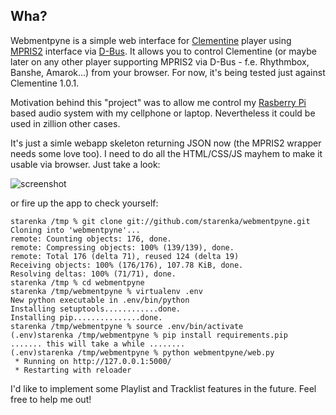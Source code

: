 ## Wha?

Webmentpyne is a simple web interface for [Clementine](http://www.clementine-player.org/about) player using [MPRIS2](http://specifications.freedesktop.org/mpris-spec/latest/) interface via [D-Bus](http://www.freedesktop.org/wiki/Software/dbus). It allows you to control Clementine (or maybe later on any other player supporting MPRIS2 via D-Bus - f.e. Rhythmbox, Banshe, Amarok...) from your browser. For now, it's being tested just against Clementine 1.0.1.

Motivation behind this "project" was to allow me control my [Rasberry Pi](http://www.raspberrypi.org/) based audio system with my cellphone or laptop. Nevertheless it could be used in zillion other cases.

It's just a simle webapp skeleton returning JSON now (the MPRIS2 wrapper needs some love too). I need to do all the HTML/CSS/JS mayhem to make it usable via browser. Just take a look:

 ![screenshot](https://github.com/starenka/webmentpyne/blob/master/screenshot.png)

or fire up the app to check yourself:


    starenka /tmp % git clone git://github.com/starenka/webmentpyne.git
    Cloning into 'webmentpyne'...
    remote: Counting objects: 176, done.
    remote: Compressing objects: 100% (139/139), done.
    remote: Total 176 (delta 71), reused 124 (delta 19)
    Receiving objects: 100% (176/176), 107.78 KiB, done.
    Resolving deltas: 100% (71/71), done.
    starenka /tmp % cd webmentpyne
    starenka /tmp/webmentpyne % virtualenv .env
    New python executable in .env/bin/python
    Installing setuptools............done.
    Installing pip...............done.
    starenka /tmp/webmentpyne % source .env/bin/activate
    (.env)starenka /tmp/webmentpyne % pip install requirements.pip
    ....... this will take a while ........
    (.env)starenka /tmp/webmentpyne % python webmentpyne/web.py
     * Running on http://127.0.0.1:5000/
     * Restarting with reloader

I'd like to implement some Playlist and Tracklist features in the future. Feel free to help me out!